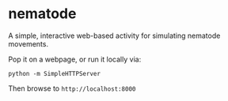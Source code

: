 nematode
========

A simple, interactive web-based activity for simulating nematode movements.

Pop it on a webpage, or run it locally via:

    python -m SimpleHTTPServer

Then browse to `http://localhost:8000`
